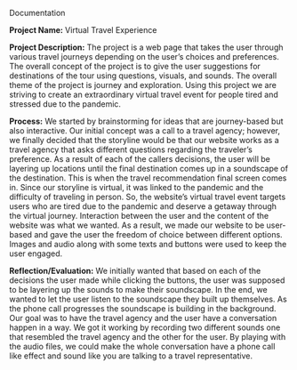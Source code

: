 Documentation

**Project Name:** 
Virtual Travel Experience 

**Project Description:**
The project is a web page that takes the user through various travel journeys depending on the user’s choices and preferences. The overall concept of the project is to give the user suggestions for destinations of the tour using questions, visuals, and sounds. The overall theme of the project is journey and exploration. Using this project we are striving to create an extraordinary virtual travel event for people tired and stressed due to the pandemic.

**Process:**
We started by brainstorming for ideas that are journey-based but also interactive. Our initial concept was a call to a travel agency; however, we finally decided that the storyline would be that our website works as a travel agency that asks different questions regarding the traveler’s preference. As a result of each of the callers decisions, the user will be layering up locations until the final destination comes up in a soundscape of the destination. This is when the travel recommendation final screen comes in. Since our storyline is virtual, it was linked to the pandemic and the difficulty of traveling in person. So, the website’s virtual travel event targets users who are tired due to the pandemic and deserve a getaway through the virtual journey. 
Interaction between the user and the content of the website was what we wanted. As a result, we made our website to be user-based and gave the user the freedom of choice between different options. Images and audio along with some texts and buttons were used to keep the user engaged.

**Reflection/Evaluation:**
We initially wanted that based on each of the decisions the user made while clicking the buttons, the user was supposed to be layering up the sounds to make their soundscape. In the end, we wanted to let the user listen to the soundscape they built up themselves. As the phone call progresses the soundscape is building in the background. Our goal was to have the travel agency and the user have a conversation happen in a way. We got it working by recording two different sounds one that resembled the travel agency and the other for the user. By playing with the audio files, we could make the whole conversation have a phone call like effect and sound like you are talking to a travel representative.
